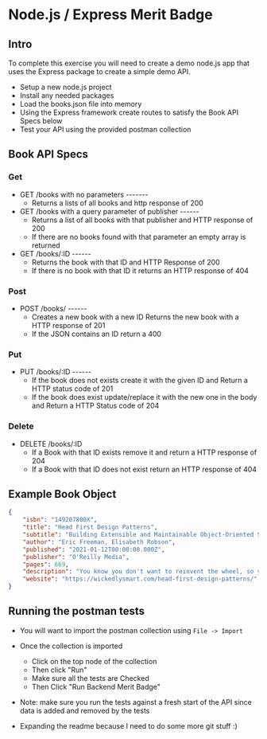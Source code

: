# Node.js / Express Merit Badge

## Intro
To complete this exercise you will need to create a demo node.js app that uses the Express package to create a simple demo API. 

- Setup a new node.js project 
- Install any needed packages
- Load the books.json file into memory
- Using the Express framework create routes to satisfy the Book API Specs below
- Test your API using the provided postman collection 

## Book API Specs
### Get
- GET /books with no parameters -------
  - Returns a lists of all books and http response of 200
- GET /books with a query parameter of publisher ------
  - Returns a list of all books with that publisher and HTTP response of 200
  - If there are no books found with that parameter an empty array is returned
- GET /books/:ID ------
  - Returns the book with that ID and HTTP Response of 200
  - If there is no book with that ID it returns an HTTP response of 404

### Post
- POST /books/ ------
  - Creates a new book with a new ID Returns the new book with a HTTP response of 201
  - If the JSON contains an ID return a 400
  
### Put
- PUT /books/:ID ------
  - If the book does not exists create it with the given ID and Return a HTTP status code of 201
  - If the book does exist update/replace it with the new one in the body and Return a HTTP Status code of 204
  
### Delete
- DELETE /books/:ID
  - If a Book with that ID exists remove it and return a HTTP response of 204
  - If a Book with that ID does not exist return an HTTP response of 404

## Example Book Object
``` Json
{
    "isbn": "149207800X",
    "title": "Head First Design Patterns",
    "subtitle": "Building Extensible and Maintainable Object-Oriented Software",
    "author": "Eric Freeman, Elisabeth Robson",
    "published": "2021-01-12T00:00:00.000Z",
    "publisher": "O'Reilly Media",
    "pages": 669,
    "description": "You know you don't want to reinvent the wheel, so you look to Design Patterns: the lessons learned by those who've faced the same software design problems. With Design Patterns, you get to take advantage of the best practices and experience of others so you can spend your time on something more challenging. Something more fun. This book shows you the patterns that matter, when to use them and why, how to apply them to your own designs, and the object-oriented design principles on which they're based. Join hundreds of thousands of developers who've improved their object-oriented design skills through Head First Design Patterns.",
    "website": "https://wickedlysmart.com/head-first-design-patterns/"
}
```

## Running the postman tests
- You will want to import the postman collection using ```File -> Import``` 
- Once the collection is imported 
  - Click on the top node of the collection 
  - Then click "Run"
  - Make sure all the tests are Checked
  - Then Click "Run Backend Merit Badge"
- Note: make sure you run the tests against a fresh start of the API since data is added and removed by the tests

- Expanding the readme because I need to do some more git stuff :)